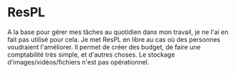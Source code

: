 # ResPL

A la base pour gérer mes tâches au quotidien dans mon travail, je ne l'ai en fait pas utilisé pour cela. Je met ResPL en libre au cas où des personnes voudraient l'améliorer. Il permet de créer des budget, de faire une comptabilité très simple, et d'autres choses. Le stockage d'images/vidéos/fichiers n'est pas opérationnel.
